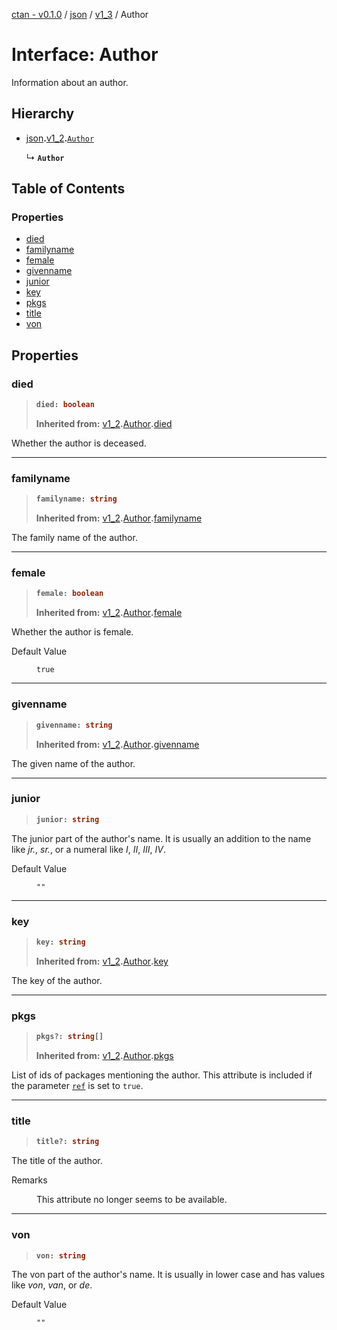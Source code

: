 [ctan - v0.1.0](../README.md) / [json](../modules/json.md) / [v1\_3](../modules/json.v1_3.md) / Author

# Interface: Author

Information about an author.

## Hierarchy

- [json](../modules/json.md)**.**[v1_2](../modules/json.v1_2.md)**.**<code>[Author](json.v1_2.Author.md)</code>

  ↳ **`Author`**

## Table of Contents

### Properties

- [died](json.v1_3.Author.md#died)
- [familyname](json.v1_3.Author.md#familyname)
- [female](json.v1_3.Author.md#female)
- [givenname](json.v1_3.Author.md#givenname)
- [junior](json.v1_3.Author.md#junior)
- [key](json.v1_3.Author.md#key)
- [pkgs](json.v1_3.Author.md#pkgs)
- [title](json.v1_3.Author.md#title)
- [von](json.v1_3.Author.md#von)

## Properties

### died

> <b>
>
> ```typescript
> died: boolean
> ```
>
> </b>
>
> **Inherited from:** [v1_2](../modules/json.v1_2.md)**.**[Author](json.v1_2.Author.md)**.**[died](json.v1_2.Author.md#died)
>

Whether the author is deceased.

<dl>

</dl>

___

### familyname

> <b>
>
> ```typescript
> familyname: string
> ```
>
> </b>
>
> **Inherited from:** [v1_2](../modules/json.v1_2.md)**.**[Author](json.v1_2.Author.md)**.**[familyname](json.v1_2.Author.md#familyname)
>

The family name of the author.

<dl>

</dl>

___

### female

> <b>
>
> ```typescript
> female: boolean
> ```
>
> </b>
>
> **Inherited from:** [v1_2](../modules/json.v1_2.md)**.**[Author](json.v1_2.Author.md)**.**[female](json.v1_2.Author.md#female)
>

Whether the author is female.

<dl>
<dt> Default Value</dt>
<dd><p>

`true`

</p></dd>
</dl>

___

### givenname

> <b>
>
> ```typescript
> givenname: string
> ```
>
> </b>
>
> **Inherited from:** [v1_2](../modules/json.v1_2.md)**.**[Author](json.v1_2.Author.md)**.**[givenname](json.v1_2.Author.md#givenname)
>

The given name of the author.

<dl>

</dl>

___

### junior

> <b>
>
> ```typescript
> junior: string
> ```
>
> </b>

The junior part of the author's name.
It is usually an addition to the name like _jr._, _sr._,
or a numeral like _I_, _II_, _III_, _IV_.

<dl>
<dt> Default Value</dt>
<dd><p>

`""`

</p></dd>
</dl>

___

### key

> <b>
>
> ```typescript
> key: string
> ```
>
> </b>
>
> **Inherited from:** [v1_2](../modules/json.v1_2.md)**.**[Author](json.v1_2.Author.md)**.**[key](json.v1_2.Author.md#key)
>

The key of the author.

<dl>

</dl>

___

### pkgs

> <b>
>
> ```typescript
> pkgs?: string[]
> ```
>
> </b>
>
> **Inherited from:** [v1_2](../modules/json.v1_2.md)**.**[Author](json.v1_2.Author.md)**.**[pkgs](json.v1_2.Author.md#pkgs)
>

List of ids of packages mentioning the author.
This attribute is included
if the parameter [`ref`](json.v1_3.AuthorParameters.md#ref) is set to `true`.

<dl>

</dl>

___

### title

> <b>
>
> ```typescript
> title?: string
> ```
>
> </b>

The title of the author.

<dl>
<dt> Remarks</dt>
<dd><p>

This attribute no longer seems to be available.

</p></dd>
</dl>

___

### von

> <b>
>
> ```typescript
> von: string
> ```
>
> </b>

The von part of the author's name.
It is usually in lower case and has values like _von_, _van_, or _de_.

<dl>
<dt> Default Value</dt>
<dd><p>

`""`

</p></dd>
</dl>

